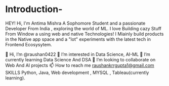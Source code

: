 # Introduction-
HEY! Hi, I'm Antima Mishra A Sophomore Student and a passionate Developer From India , exploring the world of ML. I love Building cazy Stuff From Window a using web and native Technologies! I Miainly build products in the Native app space and a "lot" experiments with the latest tech in Frontend Ecosysytem.

👋 Hi, I’m @raushan0422
👀 I’m interested in Data Science, AI-ML
🌱 I’m currently learning Data Science And DSA
💞️ I’m looking to collaborate on Web And AI projects
📫 How to reach me raushankrrgupta1@gmail.com
SKILLS Python, Java, Web development , MYSQL , Tableau(currently learning).
